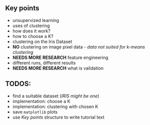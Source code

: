 ## Key points
- unsupervized learning
- uses of clustering
- how does it work?
- how to choose a K?
- clustering on the Iris Dataset
- **NO** clustering on image pixel data - *data not suited for k-means clustering*
- **NEEDS MORE RESEARCH** feature engineering
- different runs, different results
- **NEEDS MORE RESEARCH** what is validation

## TODOS:
- find a suitable dataset (*IRIS might be one*)
- implementation: choose a K
- implementation: clustering with chosen K
- save `matplotlib` plots
- use *Key points* structure to write tutorial text

